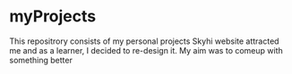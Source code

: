 # myProjects
This repositrory consists of my personal projects
Skyhi website attracted me and as a learner, I decided to re-design it.
My aim was to comeup with something better
